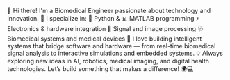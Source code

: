 🚀 Hi there! I'm a Biomedical Engineer passionate about technology and innovation.
🔧 I specialize in:
🐍 Python & 📊 MATLAB programming
⚡ Electronics & hardware integration
🧠 Signal and image processing
🩺 Biomedical systems and medical devices
🎯 I love building intelligent systems that bridge software and hardware — from real-time biomedical signal analysis to interactive simulations and embedded systems.
💡 Always exploring new ideas in AI, robotics, medical imaging, and digital health technologies.
Let’s build something that makes a difference! 🌍💻
<!---
felipemoraless312/felipemoraless312 is a ✨ special ✨ repository because its `README.md` (this file) appears on your GitHub profile.
You can click the Preview link to take a look at your changes.
--->

